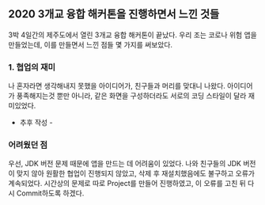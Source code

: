 ## 2020 3개교 융합 해커톤을 진행하면서 느낀 것들

 3박 4일간의 제주도에서 열린 3개교 융합 해커톤이 끝났다. 우리 조는 코로나 위험 앱을 만들었는데, 이를 만들면서 느낀 점들 몇 가지를 써보았다.

 ### 1. 협업의 재미
 나 혼자라면 생각해내지 못했을 아이디어가, 친구들과 머리를 맞대니 나왔다. 아이디어가 풍족해지는것 뿐만 아니라, 같은 화면을 구성하더라도 서로의 코딩 스타일이 달라 재미있었다.
- 추후 작성 -
 ### 어려웠던 점
 우선, JDK 버전 문제 때문에 앱을 만드는 데 어려움이 있었다. 나와 친구들의 JDK 버전이 맞지 않아 원활한 협업이 진행되지 않았고, 삭제 후 재설치했음에도 불구하고 오류가 계속되었다. 시간상의 문제로 따로 Project를 만들어 진행하였고, 이 오류를 고친 뒤 다시 Commit하도록 하겠다.